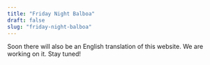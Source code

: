 ```yaml
---
title: "Friday Night Balboa"
draft: false
slug: "friday-night-balboa"
---
```


Soon there will also be an English translation of this website. We are working on it. Stay tuned!
